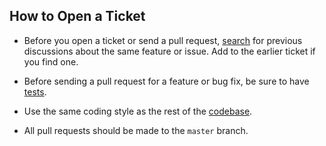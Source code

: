 ## How to Open a Ticket

- Before you open a ticket or send a pull request,
  [search](https://github.com/mixmaxhq/boddle/issues) for previous discussions
  about the same feature or issue. Add to the earlier ticket if you find one.

- Before sending a pull request for a feature or bug fix, be sure to have
  [tests](http://backbonejs.org/test/).

- Use the same coding style as the rest of the
  [codebase](https://github.com/mixmaxhq/boddle/blob/master/backbone.js).

- All pull requests should be made to the `master` branch.
